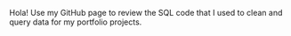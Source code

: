 Hola! Use my GitHub page to review the SQL code that I used to clean and query data for my portfolio projects. 
